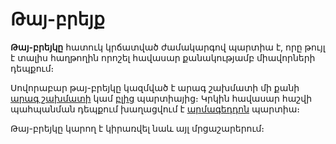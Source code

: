 Թայ-բրեյք
=========

**Թայ-բրեյկը** հատուկ կրճատված ժամակարգով պարտիա է, որը թույլ է տալիս հաղթողին որոշել հավասար քանակությամբ միավորների դեպքում։

Սովորաբար թայ-բրեյկը կազմված է արագ շախմատի մի քանի [արագ շախմատի](../rules/applicationa) կամ [բլից](../rules/applicationb) պարտիայից։ Կրկին հավասար հաշվի պահպանման դեպքում խաղացվում է [արմագեդդոն](./armageddon) պարտիա։

Թայ-բրեյկը կարող է կիրառվել նաև այլ մրցաշարերում։